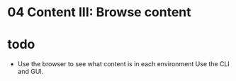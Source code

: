 04 Content III: Browse content
==============================

todo
====
* Use the browser to see what content is in each environment
Use the CLI and GUI.
